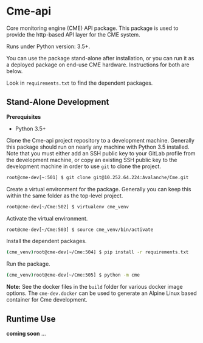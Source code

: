 Cme-api
==============

Core monitoring engine (CME) API package.  This package is used to provide the http-based API layer
for the CME system.

Runs under Python version: 3.5+.

You can use the package stand-alone after installation, or you can run it as a deployed
package on end-use CME hardware.  Instructions for both are below.

Look in `requirements.txt` to find the dependent packages. 

Stand-Alone Development
-----------------------

**Prerequisites**

* Python 3.5+

Clone the Cme-api project repository to a development machine.  Generally this package should run
on nearly any machine with Python 3.5 installed.  Note that you
must either add an SSH public key to your GitLab profile from the development machine, or copy an
existing SSH public key to the development machine in order to use `git` to clone the project.

```bash
root@cme-dev[~:501] $ git clone git@10.252.64.224:Avalanche/Cme.git
```

Create a virtual environment for the package.  Generally you can keep this within the
same folder as the top-level project.   

```bash
root@cme-dev[~/Cme:502] $ virtualenv cme_venv
```

Activate the virtual environment.

```bash
root@cme-dev[~/Cme:503] $ source cme_venv/bin/activate
```

Install the dependent packages.

```bash
(cme_venv)root@cme-dev[~/Cme:504] $ pip install -r requirements.txt
```

Run the package.

```bash
(cme_venv)root@cme-dev[~/Cme:505] $ python -m cme
```

**Note:** See the docker files in the `build` folder for various docker image options.  The `cme-dev.docker`
can be used to generate an Alpine Linux based container for Cme development.

Runtime Use
---------------

__coming soon__ ...